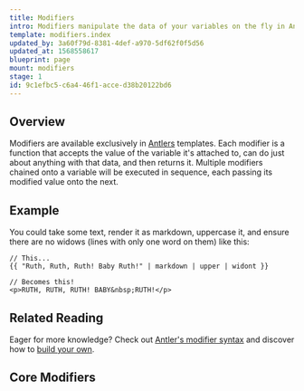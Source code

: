 ```yaml
---
title: Modifiers
intro: Modifiers manipulate the data of your variables on the fly in Antlers templates. They can modify strings, filter arrays and lists, perform comparisons, handle basic math, simplify your markup, and even help you debug.
template: modifiers.index
updated_by: 3a60f79d-8381-4def-a970-5df62f0f5d56
updated_at: 1568558617
blueprint: page
mount: modifiers
stage: 1
id: 9c1efbc5-c6a4-46f1-acce-d38b20122bd6
---
```

## Overview

Modifiers are available exclusively in [Antlers][antlers] templates. Each modifier is a function that accepts the value of the variable it's attached to, can do just about anything with that data, and then returns it. Multiple modifiers chained onto a variable will be executed in sequence, each passing its modified value onto the next.

## Example

You could take some text, render it as markdown, uppercase it, and ensure there are no widows (lines with only one word on them) like this:

```
// This...
{{ "Ruth, Ruth, Ruth! Baby Ruth!" | markdown | upper | widont }}

// Becomes this!
<p>RUTH, RUTH, RUTH! BABY&nbsp;RUTH!</p>
```

## Related Reading

Eager for more knowledge? Check out [Antler's modifier syntax](/antlers#modifying-data) and discover how to [build your own](/extending/modifiers#creating-a-modifier).

## Core Modifiers

[antlers]: /antlers
